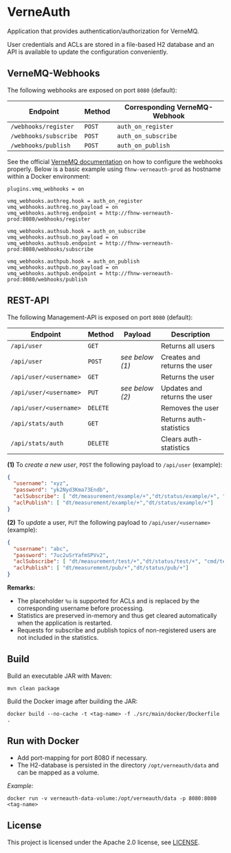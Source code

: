# VerneAuth

Application that provides authentication/authorization for VerneMQ.

User credentials and ACLs are stored in a file-based H2 database and an API is available to update the configuration conveniently.


## VerneMQ-Webhooks
The following webhooks are exposed on port `8080` (default):

| Endpoint              | Method | Corresponding VerneMQ-Webhook |
|-----------------------|--------|-------------------------------|
| `/webhooks/register`  | `POST` | `auth_on_register`            |
| `/webhooks/subscribe` | `POST` | `auth_on_subscribe`           |
| `/webhooks/publish`   | `POST` | `auth_on_publish`             |

See the official [VerneMQ documentation](https://docs.vernemq.com/plugindevelopment/webhookplugins#configuring-webhooks) on how to configure the webhooks properly. 
Below is a basic example using `fhnw-verneauth-prod` as hostname within a Docker environment:
```
plugins.vmq_webhooks = on

vmq_webhooks.authreg.hook = auth_on_register
vmq_webhooks.authreg.no_payload = on
vmq_webhooks.authreg.endpoint = http://fhnw-verneauth-prod:8080/webhooks/register

vmq_webhooks.authsub.hook = auth_on_subscribe
vmq_webhooks.authsub.no_payload = on
vmq_webhooks.authsub.endpoint = http://fhnw-verneauth-prod:8080/webhooks/subscribe

vmq_webhooks.authpub.hook = auth_on_publish
vmq_webhooks.authpub.no_payload = on
vmq_webhooks.authpub.endpoint = http://fhnw-verneauth-prod:8080/webhooks/publish
```


## REST-API
The following Management-API is exposed on port `8080` (default):

| Endpoint                | Method   | Payload         | Description                  |
|-------------------------|----------|-----------------|------------------------------|
| `/api/user`             | `GET`    |                 | Returns all users            |
| `/api/user`             | `POST`   | *see below (1)* | Creates and returns the user |
| `/api/user/<username>`  | `GET`    |                 | Returns the user             |
| `/api/user/<username>`  | `PUT`    | *see below (2)* | Updates and returns the user |
| `/api/user/<username>`  | `DELETE` |                 | Removes the user             |
| `/api/stats/auth`       | `GET`    |                 | Returns auth-statistics      |
| `/api/stats/auth`       | `DELETE` |                 | Clears auth-statistics       |

**(1)** To *create a new user*, `POST` the following payload to `/api/user` (example):
```json
{
  "username": "xyz",
  "password": "yk2Nyd3Kma73Endb",
  "aclSubscribe": [ "dt/measurement/example/+","dt/status/example/+", "cmd/example"],
  "aclPublish": [ "dt/measurement/example/+","dt/status/example/+"]
}
```

**(2)** To *update* a user, `PUT` the following payload to `/api/user/<username>` (example):
```json
{
  "username": "abc",
  "password": "7uc2uSrYafmSPVv2",
  "aclSubscribe": [ "dt/measurement/test/+","dt/status/test/+", "cmd/test"],
  "aclPublish": [ "dt/measurement/pub/+","dt/status/pub/+"]
}
```

**Remarks:**
* The placeholder `%u` is supported for ACLs and is replaced by the corresponding username before processing.
* Statistics are preserved in-memory and thus get cleared automatically when the application is restarted.
* Requests for subscribe and publish topics of non-registered users are not included in the statistics.

## Build
Build an executable JAR with Maven:
```
mvn clean package
```

Build the Docker image after building the JAR:
```
docker build --no-cache -t <tag-name> -f ./src/main/docker/Dockerfile .
```

## Run with Docker
* Add port-mapping for port 8080 if necessary.
* The H2-database is persisted in the directory `/opt/verneauth/data` and can be mapped as a volume.

*Example:*
```
docker run -v verneauth-data-volume:/opt/verneauth/data -p 8080:8080 <tag-name>
```


## License
This project is licensed under the Apache 2.0 license, see [LICENSE](LICENSE).

